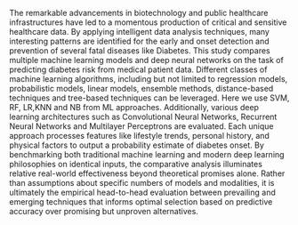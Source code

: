 The remarkable advancements in biotechnology and public healthcare infrastructures have led to a momentous production of critical and sensitive healthcare data. By applying intelligent data analysis techniques, many interesting patterns are identified for the early and onset detection and prevention of several fatal diseases like Diabetes.
This study compares multiple machine learning models and deep neural networks on the task of predicting diabetes risk from medical patient data. Different classes of machine learning algorithms, including but not limited to regression models, probabilistic models, linear models, ensemble methods, distance-based techniques and tree-based techniques can be leveraged. Here we use SVM, RF, LR,KNN and NB from ML approaches. Additionally, various deep learning architectures such as Convolutional Neural Networks, Recurrent Neural Networks and Multilayer Perceptrons are evaluated. Each unique approach processes features like lifestyle trends, personal history, and physical factors to output a probability estimate of diabetes onset. By benchmarking both traditional machine learning and modern deep learning philosophies on identical inputs, the comparative analysis illuminates relative real-world effectiveness beyond theoretical promises alone. Rather than assumptions about specific numbers of models and modalities, it is ultimately the empirical head-to-head evaluation between prevailing and emerging techniques that informs optimal selection based on predictive accuracy over promising but unproven alternatives.
